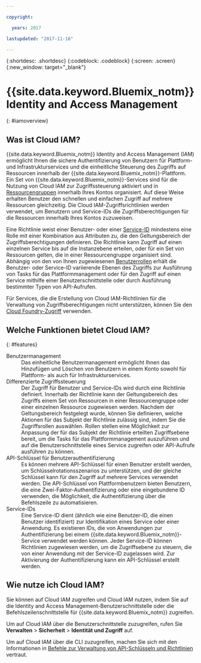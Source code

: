 ```yaml
---

copyright:

  years: 2017

lastupdated: "2017-11-16"

---
```


{:shortdesc: .shortdesc}
{:codeblock: .codeblock}
{:screen: .screen}
{:new_window: target="_blank"}

# {{site.data.keyword.Bluemix_notm}} Identity and Access Management
{: #iamoverview}

## Was ist Cloud IAM?

{{site.data.keyword.Bluemix_notm}} Identity and Access Management (IAM) ermöglicht Ihnen die sichere Authentifizierung von Benutzern für Plattform- und Infrastrukturservices und die einheitliche Steuerung des Zugriffs auf Ressourcen innerhalb der {{site.data.keyword.Bluemix_notm}}-Plattform. Ein Set von {{site.data.keyword.Bluemix_notm}}-Services sind für die Nutzung von Cloud IAM zur Zugriffssteuerung aktiviert und in [Ressourcengruppen](/docs/admin/resourcegroups.html) innerhalb Ihres Kontos organisiert. Auf diese Weise erhalten Benutzer den schnellen und einfachen Zugriff auf mehrere Ressourcen gleichzeitig. Die Cloud IAM-Zugriffsrichtlinien werden verwendet, um Benutzern und Service-IDs die Zugriffsberechtigungen für die Ressourcen innerhalb Ihres Kontos zuzuweisen.

Eine Richtlinie weist einer Benutzer- oder einer [Service-ID](/docs/iam/serviceid.html#serviceids) mindestens eine Rolle mit einer Kombination aus Attributen zu, die den Geltungsbereich der Zugriffsberechtigungen definieren. Die Richtlinie kann Zugriff auf einen einzelnen Service bis auf die Instanzebene erteilen, oder für ein Set von Ressourcen gelten, die in einer Ressourcengruppe organisiert sind. Abhängig von den von Ihnen zugewiesenen [Benutzerrollen](/docs/iam/users_roles.html#iamusermanrol) erhält die Benutzer- oder Service-ID variierende Ebenen des Zugriffs zur Ausführung von Tasks für das Plattformmanagement oder für den Zugriff auf einen Service mithilfe einer Benutzerschnittstelle oder durch Ausführung bestimmter Typen von API-Aufrufen.

Für Services, die die Erstellung von Cloud IAM-Richtlinien für die Verwaltung von Zugriffsberechtigungen nicht unterstützen, können Sie den [Cloud Foundry-Zugriff](/docs/iam/cfaccess.html#cfaccess) verwenden.


## Welche Funktionen bietet Cloud IAM?
{: #features}

<dl>
<dt>Benutzermanagement</dt>
<dd>Das einheitliche Benutzermanagement ermöglicht Ihnen das Hinzufügen und Löschen von Benutzern in einem Konto sowohl für Plattform- als auch für Infrastrukturservices.</dd>
<dt>Differenzierte Zugriffssteuerung</dt>
<dd>Der Zugriff für Benutzer und Service-IDs wird durch eine Richtlinie definiert. Innerhalb der Richtlinie kann der Geltungsbereich des Zugriffs einem Set von Ressourcen in einer Ressourcengruppe oder einer einzelnen Ressource zugewiesen werden. Nachdem der Geltungsbereich festgelegt wurde, können Sie definieren, welche Aktionen für das Subjekt der Richtlinie zulässig sind, indem Sie die Zugriffsrollen auswählen. Rollen stellen eine Möglichkeit zur Anpassung der für das Subjekt der Richtlinie erteilten Zugriffsebene bereit, um die Tasks für das Plattformmanagement auszuführen und auf die Benutzerschnittstelle eines Service zugreifen oder API-Aufrufe ausführen zu können.</dd>
<dt>API-Schlüssel für Benutzerauthentifizierung</dt>
<dd>Es können mehrere API-Schlüssel für einen Benutzer erstellt werden, um Schlüsselrotationsszenarios zu unterstützen, und der gleiche Schlüssel kann für den Zugriff auf mehrere Services verwendet werden. Die API-Schlüssel von Plattformbenutzern bieten Benutzern, die eine Zwei-Faktor-Authentifizierung oder eine eingebundene ID verwenden, die Möglichkeit, die Authentifizierung über die Befehlszeile zu automatisieren.</dd>
<dt>Service-IDs</dt> 
<dd>Eine Service-ID dient (ähnlich wie eine Benutzer-ID, die einen Benutzer identifiziert) zur Identifikation eines Service oder einer Anwendung. Es existieren IDs, die von Anwendungen zur Authentifizierung bei einem {{site.data.keyword.Bluemix_notm}}-Service verwendet werden können. Jeder Service-ID können Richtlinien zugewiesen werden, um die Zugriffsebene zu steuern, die von einer Anwendung mit der Service-ID zugelassen wird. Zur Aktivierung der Authentifizierung kann ein API-Schlüssel erstellt werden.</dd>
</dl>


## Wie nutze ich Cloud IAM?

Sie können auf Cloud IAM zugreifen und Cloud IAM nutzen, indem Sie auf die Identity and Access Management-Benutzerschnittstelle oder die Befehlszeilenschnittstelle für {{site.data.keyword.Bluemix_notm}} zugreifen.

Um auf Cloud IAM über die Benutzerschnittstelle zuzugreifen, rufen Sie **Verwalten** &gt; **Sicherheit** &gt; **Identität und Zugriff** auf.

Um auf Cloud IAM über die CLI zuzugreifen, machen Sie sich mit den Informationen in [Befehle zur Verwaltung von API-Schlüsseln und Richtlinien](/docs/cli/reference/bluemix_cli/bx_cli.html#bx_commands_iam) vertraut.
